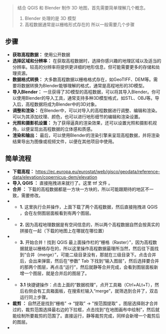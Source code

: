 
> 结合 QGIS 和 Blender 制作 3D 地图，首先需要简单理解几个概念。
> 1. Blender 处理的是 3D 模型
> 2. 高程数据通常是以栅格形式存在的
> 所以一般需要几个步骤

## **步骤**

- **获取高程数据：** 使用公开数据
- **选择区域和分辨率：** 在获取高程数据时，选择你感兴趣的地理区域以及适当的分辨率。较高的分辨率将提供更详细的地形信息，但可能需要更多的存储和处理资源。
- **数据格式转换：** 大多数高程数据以栅格格式存在，如GeoTIFF、DEM等。需要将数据转换为Blender能够理解的格式，通常是高程地形的3D模型。
- **导入Blender：** 一旦获得了3D模型的高程数据，可以将其导入Blender。你可以使用Blender的导入工具，通常支持多种3D模型格式，如STL、OBJ等。导入后，高程数据将成为Blender中的3D对象。
- **调整和渲染：** 在Blender中，可以对导入的高程数据进行调整、编辑和渲染。可以为其添加纹理、颜色，也可以进行地形细节的编辑和渲染设置。
- **光照和摄影机设置：** 为了获得逼真的渲染效果，还可以设置光照和摄影机视角，以便呈现出高程数据的立体感和质感。
- **渲染和输出：** 最后，可以使用Blender的渲染引擎来呈现高程数据，并将渲染结果导出为图像或视频文件，以便在其他项目中使用。


## **简单流程**

- **下载高程：** <https://ec.europa.eu/eurostat/web/gisco/geodata/reference-data/elevation/copernicus-dem/elevation>
- **导入 QGIS ：** 直接拖拽进来就行了。这里 ttf 文件 。
- **合并 ：** 下载的高程数据都是一方块一方块的，所以可能跟期待的地区不一致，需要修改。
- - **1.** 这里执行合并操作，上面下载了两个高程数据，然后直接拖拽进 QGIS ，会在左侧图层面板看到有两个图层。
- - **2.** 因为高程地理数据是有空间信息的，所以两个高程数据自然会按真实的拼接在一起（下载的地图上在哪就在哪位置）
- - **3.** 开始合并！找到 QGIS 最上面操作栏的“栅格（Raster）”，因为高程数据就是以栅格存在的，所以这里操作高程数据最理所当然，然后往下面找到“合并（merge）”，可能二级目录没有，那就在三级目录下。点击合并后，会出来弹窗，然后在“参数” Tab 下找到“输入图层”，然后选择要合并的那两个图层，再点击“运行”，然后就静等合并完成，会看到图层面板新增一个图层，就是合并后的图层了。
- - **3.1** 快捷键操作：点击上面的“数据梳理”，点开工具箱（Ctrl+ALt+T），然后右侧会有工具箱面板，在搜索栏输入“merge”，就筛选到合并了，双击运行同上步骤。
- **裁剪 ：** 自然还是找到“栅格” -> “提取” -> "按范围提取" 。图层选择刚才合并过的，裁剪范围选择最右边的下拉框，点击找到“在地图画布中绘制”，然后就能绘制所要裁剪的范围了。直接运行，静等裁剪完成，同样会新增一个裁剪后的图层。
- 